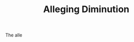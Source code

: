---
title: Alleging Diminution
permalink: "/definitions/alleging-diminution.html"
body: The alle
published_at: '2018-07-07'
layout: post
---